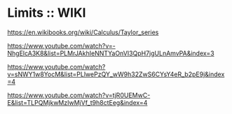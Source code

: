 # Limits :: WIKI

https://en.wikibooks.org/wiki/Calculus/Taylor_series

https://www.youtube.com/watch?v=-NhgElcA3K8&list=PLMrJAkhIeNNTYaOnVI3QpH7jgULnAmvPA&index=3

https://www.youtube.com/watch?v=sNWY1w8YocM&list=PLlwePzQY_wW9h32ZwS6CYsY4eR_b2pE9j&index=4

https://www.youtube.com/watch?v=tjR0UEMwC-E&list=TLPQMjkwMzIwMjVf_t9h8ctEeg&index=4
